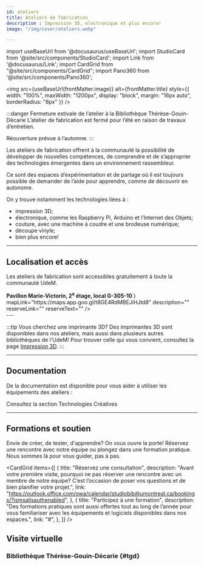 ```yaml
---
id: ateliers
title: Ateliers de fabrication
description : Impression 3D, électronique et plus encore!
image: "/img/cover/ateliers.webp"

---
```


import useBaseUrl from '@docusaurus/useBaseUrl';
import StudioCard from '@site/src/components/StudioCard';
import Link from '@docusaurus/Link';
import CardGrid from "@site/src/components/CardGrid";
import Pano360 from '@site/src/components/Pano360';


<img 
  src={useBaseUrl(frontMatter.image)} 
  alt={frontMatter.title} 
  style={{
    width: "100%",
    maxWidth: "1200px",
    display: "block",
    margin: "16px auto",
    borderRadius: "8px"
  }} 
/>

:::danger Fermeture estivale de l’atelier à la Bibliothèque Thérèse-Gouin-Décarie
L’atelier de fabrication est fermé pour l’été en raison de travaux d’entretien.

Réouverture prévue à l’automne.
:::

Les ateliers de fabrication offrent à la communauté la possibilité de développer de nouvelles compétences, de comprendre et de s’approprier des technologies émergentes dans un environnement rassembleur.

Ce sont des espaces d’expérimentation et de partage où il est toujours possible de demander de l’aide pour apprendre, comme de découvrir en autonome. 

On y trouve notamment les technologies liées à :
- impression 3D;
- électronique, comme les Raspberry Pi, Arduino et l’Internet des Objets;
- couture, avec une machine à coudre et une brodeuse numérique;
- découpe vinyle;
- bien plus encore!


---

## Localisation et accès

Les ateliers de fabrication sont accessibles gratuitement à toute la communauté UdeM.

<div
  className="grid grid--3"
  style={{ display: "grid", gap: "1rem", gridTemplateColumns: "repeat(auto-fit, minmax(250px, 1fr))" }}
>
  <StudioCard
    title="Bibliothèque Hubert Reeves"
    location="Campus MIL, Aile A, local A-0724.4"
    mapLink="https://maps.app.goo.gl/T6E9TaKNk6dDgrds9"
    description=""
    reserveLink=""
    reserveText=""
  />
  <StudioCard
    title="Bibliothèque Thérèse-Gouin-Décarie"
    location={
    <><strong>
    Pavillon Marie-Victorin, 2<sup>e</sup> étage, local G-305-10
     </strong></>
  }
    mapLink="https://maps.app.goo.gl/t8GE4RdMBEJiHJtd8"
    description=""
    reserveLink=""
    reserveText=""
  />
  <StudioCard
    title="Bibliothèque de mathématiques et informatique"
    location="Pavillon André-Aisenstadt, local 2432"
    mapLink="https://maps.app.goo.gl/Jwg5Q34WrjR7vhGV8"
    description=""
    reserveLink=""
    reserveText=""
  />
</div>
---

:::tip Vous cherchez une imprimante 3D?
Des imprimantes 3D sont disponibles dans nos ateliers, mais aussi dans plusieurs autres bibliothèques de l'UdeM!
Pour trouver celle qui vous convient, consultez la page [Impression 3D](/creatives/impression3d).
:::

---

## Documentation

De la documentation est disponible pour vous aider à utiliser les équipements des ateliers :

<Link to="/creatives" className="button button--primary">
  Consultez la section Technologies Créatives
</Link>

---

## Formations et soutien

Envie de créer, de tester, d'apprendre? On vous ouvre la porte!
Réservez une rencontre avec notre équipe ou plongez dans une formation pratique. Nous sommes là pour vous guider, pas à pas.

<CardGrid
  items={[
    {
      title: "Réservez une consultation",
      description: "Avant votre première visite, pourquoi ne pas réserver une rencontre avec un membre de notre équipe? C’est l’occasion de poser vos questions et de bien planifier votre projet.",
      link: "https://outlook.office.com/owa/calendar/studiobib@umontreal.ca/bookings/?ismsaljsauthenabled",
    },
    {
      title: "Participez à une formation",
      description: "Des formations pratiques sont aussi offertes tout au long de l’année pour vous familiariser avec les équipements et logiciels disponibles dans nos espaces.",
      link: "#",
    },
  ]}
/>

## Visite virtuelle

### Bibliothèque Thérèse-Gouin-Décarie {#tgd}

<Pano360
  image="/img/pano/ateliertgd.webp"
  legende="Vue en 360° de l'atelier de fabrication"
  title="Atelier de fabrication"
  alt="Vue en 360° de l'atelier de fabrication"
/>

